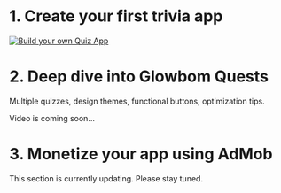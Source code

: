 # 1. Create your first trivia app

[![Build your own Quiz App](https://img.youtube.com/vi/5py0nFKtoLU/0.jpg)](https://www.youtube.com/watch?v=5py0nFKtoLU)

# 2. Deep dive into Glowbom Quests

Multiple quizzes, design themes, functional buttons, optimization tips.

Video is coming soon...

# 3. Monetize your app using AdMob

This section is currently updating. Please stay tuned.

